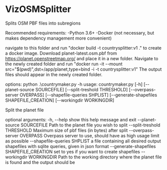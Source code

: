 # VizOSMSplitter
Splits OSM PBF files into subregions

Recommended requirements:
-Python 3.6+
-Docker (not necessary, but makes dependency management more convenient)

navigate to this folder and run "docker build -t countrysplitter:v1 ." to create a docker image.
Download planet-latest.osm.pbf from https://planet.openstreetmap.org/ and place it in a new folder.
Navigate to the newly created folder and run
"docker run -it --mount src="$(pwd)",dst=/app/planet,type=bind -i -t countrysplitter:v1"
The output files should appear in the newly created folder.


options:
python .\countrymaker.py -h
usage: countrymaker.py [-h] [--planet-source SOURCEFILE]
                       [--split-treshold THRESHOLD]
                       [--overpass-server OVERPASS]
                       [--shapefile-queries SHPLIST]
                       [--generate-shapefiles SHAPEFILE_CREATION]
                       [--workingdir WORKINGDIR]

Split the planet file

optional arguments:
  -h, --help            show this help message and exit
  --planet-source SOURCEFILE
                        Path to the planet file you wish to split
  --split-treshold THRESHOLD
                        Maximum size of pbf files (in bytes) after split
  --overpass-server OVERPASS
                        Overpass server to use, should have as high usage
                        limit as possible
  --shapefile-queries SHPLIST
                        a file containing all desired output shapefiles with
                        sqlite queries, given in json format
  --generate-shapefiles SHAPEFILE_CREATION
                        set to yes if you want to create shapefiles
  --workingdir WORKINGDIR
                        Path to the working directory where the planet file is
                        found and the output should be